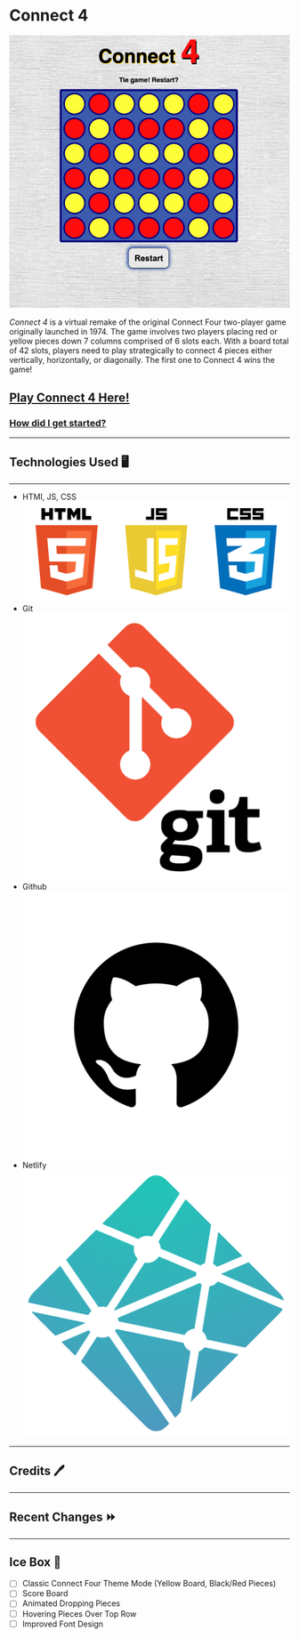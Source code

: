 # Connect 4

![alt text](/images/connect-4-screenshot.png)

*Connect 4* is a virtual remake of the original Connect Four two-player game originally launched in 1974. The game involves two players placing red or yellow pieces down 7 columns comprised of 6 slots each. With a board total of 42 slots, players need to play strategically to connect 4 pieces either vertically, horizontally, or diagonally. The first one to Connect 4 wins the game!

## [Play Connect 4 Here!](https://oscarnunez1-connect-4.netlify.app/) 
### [How did I get started?](https://docs.google.com/document/d/1IdEWHJSMQvPbDnjo_6TufaYbcAl6jaB7qdyPEVg3swQ/edit)
---

## Technologies Used 🖥️
---
* HTMl, JS, CSS
![alt text](/images/technology-vector.png)
* Git
![alt text](/images/git-logo.png) 
* Github
![alt text](/images/github-logo.png)
* Netlify
![alt text](/images/netlify-logo.png)
---

## Credits 🖊️

---

## Recent Changes ⏩

---

## Ice Box 🧊
- [ ] Classic Connect Four Theme Mode (Yellow Board, Black/Red Pieces)
- [ ] Score Board
- [ ] Animated Dropping Pieces
- [ ] Hovering Pieces Over Top Row
- [ ] Improved Font Design
